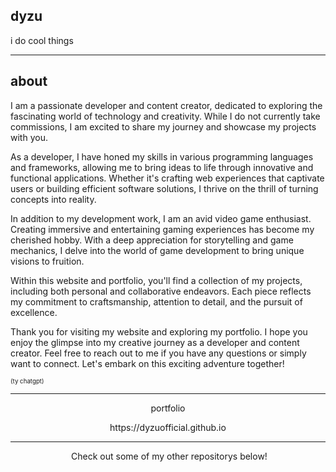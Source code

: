 ## dyzu

i do cool things
_________________
## about

I am a passionate developer and content creator, dedicated to exploring the fascinating world of technology and creativity. While I do not currently take commissions, I am excited to share my journey and showcase my projects with you.

As a developer, I have honed my skills in various programming languages and frameworks, allowing me to bring ideas to life through innovative and functional applications. Whether it's crafting web experiences that captivate users or building efficient software solutions, I thrive on the thrill of turning concepts into reality.

In addition to my development work, I am an avid video game enthusiast. Creating immersive and entertaining gaming experiences has become my cherished hobby. With a deep appreciation for storytelling and game mechanics, I delve into the world of game development to bring unique visions to fruition.

Within this website and portfolio, you'll find a collection of my projects, including both personal and collaborative endeavors. Each piece reflects my commitment to craftsmanship, attention to detail, and the pursuit of excellence.

Thank you for visiting my website and exploring my portfolio. I hope you enjoy the glimpse into my creative journey as a developer and content creator. Feel free to reach out to me if you have any questions or simply want to connect. Let's embark on this exciting adventure together!

<sub><sup>(ty chatgpt)</sup></sub>

_________________
<p align="center">
portfolio
</p>
<p align="center">
</p>
<p align="center">
https://dyzuofficial.github.io
</p>


_________________
 
 
 
<p align="center">
&nbsp;Check out some of my other repositorys below!
</p>
&nbsp;
